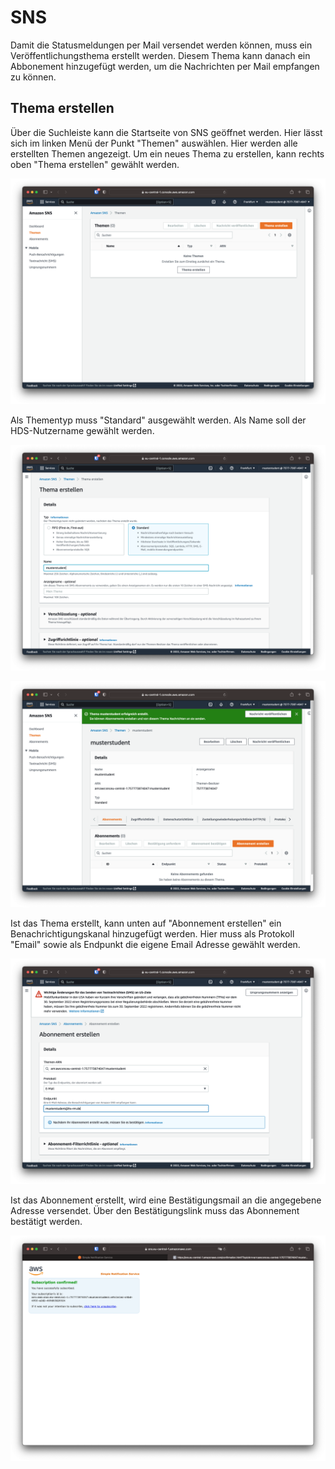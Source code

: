 # SNS

Damit die Statusmeldungen per Mail versendet werden können, muss ein Veröffentlichungsthema erstellt werden. Diesem Thema kann danach ein Abbonement hinzugefügt werden, um die Nachrichten per Mail empfangen zu können.

## Thema erstellen

Über die Suchleiste kann die Startseite von SNS geöffnet werden. Hier lässt sich im linken Menü der Punkt "Themen" auswählen. Hier werden alle erstellten Themen angezeigt. Um ein neues Thema zu erstellen, kann rechts oben "Thema erstellen" gewählt werden.

![SNS Themen](../assets/versuch3/sns_topics.png)

Als Thementyp muss "Standard" ausgewählt werden. Als Name soll der HDS-Nutzername gewählt werden.

![SNS Thema Name](../assets/versuch3/sns_topicname.png)

![SNS Neues Thema](../assets/versuch3/sns_newtopic.png)

Ist das Thema erstellt, kann unten auf "Abonnement erstellen" ein Benachrichtigungskanal hinzugefügt werden. Hier muss als Protokoll "Email" sowie als Endpunkt die eigene Email Adresse gewählt werden.

![SNS Neues Thema](../assets/versuch3/sns_newabo.png)

Ist das Abonnement erstellt, wird eine Bestätigungsmail an die angegebene Adresse versendet. Über den Bestätigungslink muss das Abonnement bestätigt werden.

![SNS Abo Bestätigung](../assets/versuch3/sns_abosuccess.png)